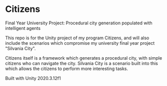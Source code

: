 # Citizens
Final Year University Project: Procedural city generation populated with intelligent agents

This repo is for the Unity project of my program Citizens, and will also include the scenarios which compromise my university final year project "Silvania City". 

Citizens itself is a framework which generates a procedural city, with simple citizens who can navigate the city. Silvania City is a scenario built into this which allows the citizens to perform more interesting tasks.

Built with Unity 2020.3.12f1

